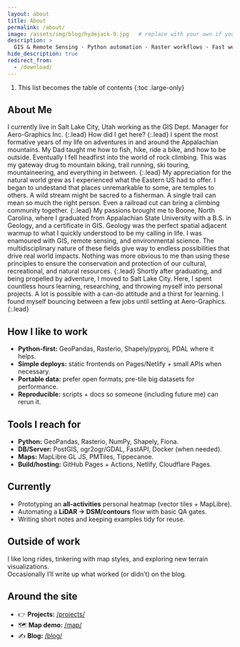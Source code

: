 ```yaml
---
layout: about
title: About
permalink: /about/
image: /assets/img/blog/hydejack-9.jpg   # replace with your own if you like
description: >
  GIS & Remote Sensing · Python automation · Raster workflows · Fast web maps.
hide_description: true
redirect_from:
  - /download/
---
```



1. This list becomes the table of contents
{:toc .large-only}

## About Me

I currently live in Salt Lake City, Utah working as the GIS Dept. Manager for Aero-Graphics Inc.
{:.lead}
How did I get here?
{:.lead}
I spent the most formative years of my life on adventures in and around the Appalachian mountains. My Dad taught me how to fish, hike, ride a bike, and how to be outside. Eventually I fell headfirst into the world of rock climbing. This was my gateway drug to mountain biking, trail running, ski touring, mountaineering, and everything in between.
{:.lead}
My appreciation for the natural world grew as I experienced what the Eastern US had to offer. I began to undestand that places unremarkable to some, are temples to others. A wild stream might be sacred to a fisherman. A single trail can mean so much the right person. Even a railroad cut can bring a climbing community together.
{:.lead}
My passions brought me to Boone, North Carolina, where I graduated from Appalachian State University with a B.S. in Geology, and a certificate in GIS.
Geology was the perfect spatial adjacent warmup to what I quickly understood to be my calling in life. I was enamoured with GIS, remote sensing, and environmental science. The multidisciplinary nature of these fields give way to endless possibilities that drive real world impacts. Nothing was more obvious to me than using these principles to ensure the conservation and protection of our cultural, recreational, and natural resources.
{:.lead}
Shortly after graduating, and being propelled by adventure, I moved to Salt Lake City. Here, I spent countless hours learning, researching, and throwing myself into personal projects. A lot is possible with a can-do attitude and a thirst for learning.
I found myself bouncing between a few jobs until settling at Aero-Graphics.
{:.lead}





## How I like to work

- **Python-first:** GeoPandas, Rasterio, Shapely/pyproj, PDAL where it helps.
- **Simple deploys:** static frontends on Pages/Netlify + small APIs when necessary.
- **Portable data:** prefer open formats; pre-tile big datasets for performance.
- **Reproducible:** scripts + docs so someone (including future me) can rerun it.

## Tools I reach for

- **Python:** GeoPandas, Rasterio, NumPy, Shapely, Fiona.
- **DB/Server:** PostGIS, ogr2ogr/GDAL, FastAPI, Docker (when needed).
- **Maps:** MapLibre GL JS, PMTiles, Tippecanoe.
- **Build/hosting:** GitHub Pages + Actions, Netlify, Cloudflare Pages.

## Currently

- Prototyping an **all-activities** personal heatmap (vector tiles + MapLibre).
- Automating a **LiDAR → DSM/contours** flow with basic QA gates.
- Writing short notes and keeping examples tidy for reuse.

## Outside of work

I like long rides, tinkering with map styles, and exploring new terrain visualizations.  
Occasionally I’ll write up what worked (or didn’t) on the blog.

## Around the site

- 👉 **Projects:** [/projects/](/projects/)  
- 🗺️ **Map demo:** [/map/](/map/)  
- ✍️ **Blog:** [/blog/](/blog/)

